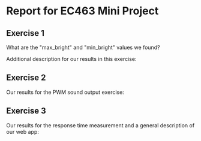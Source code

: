 # Report for EC463 Mini Project

## Exercise 1

What are the "max_bright" and "min_bright" values we found?

Additional description for our results in this exercise:

## Exercise 2

Our results for the PWM sound output exercise:

## Exercise 3

Our results for the response time measurement and a general description of our web app: